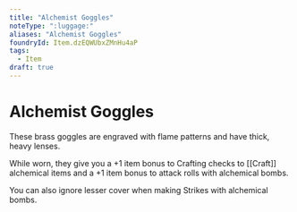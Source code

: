 ```yaml
---
title: "Alchemist Goggles"
noteType: ":luggage:"
aliases: "Alchemist Goggles"
foundryId: Item.dzEQWUbxZMnHu4aP
tags:
  - Item
draft: true
---
```


# Alchemist Goggles

These brass goggles are engraved with flame patterns and have thick, heavy lenses.

While worn, they give you a +1 item bonus to Crafting checks to [[Craft]] alchemical items and a +1 item bonus to attack rolls with alchemical bombs.

You can also ignore lesser cover when making Strikes with alchemical bombs.
